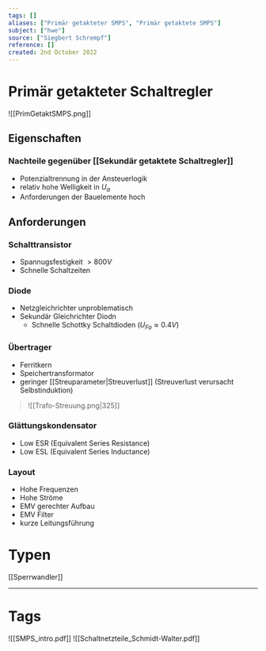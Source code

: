 ```yaml
---
tags: []
aliases: ["Primär getakteter SMPS", "Primär getaktete SMPS"]
subject: ["hwe"]
source: ["Siegbert Schrempf"]
reference: []
created: 2nd October 2022
---
```


# Primär getakteter Schaltregler
![[PrimGetaktSMPS.png]]
## Eigenschaften
### Nachteile gegenüber [[Sekundär getaktete Schaltregler]]
- Potenzialtrennung in der Ansteuerlogik
- relativ hohe Welligkeit in $U_{a}$
- Anforderungen der Bauelemente hoch
## Anforderungen
### Schalttransistor
- Spannugsfestigkeit  $>800V$
- Schnelle Schaltzeiten
### Diode
- Netzgleichrichter unproblematisch
- Sekundär Gleichrichter Diodn
	- Schnelle Schottky Schaltdioden ($U_{Fo} \approx 0.4V$)
### Übertrager
- Ferritkern
- Speichertransformator
- geringer [[Streuparameter|Streuverlust]] (Streuverlust verursacht Selbstinduktion)
>![[Trafo-Streuung.png|325]]
### Glättungskondensator
- Low ESR (Equivalent Series Resistance)
- Low ESL (Equivalent Series Inductance)

### Layout
- Hohe Frequenzen
- Hohe Ströme
- EMV gerechter Aufbau
- EMV Filter
- kurze Leitungsführung

# Typen
[[Sperrwandler]]

---
# Tags
![[SMPS_intro.pdf]]
![[Schaltnetzteile_Schmidt-Walter.pdf]]